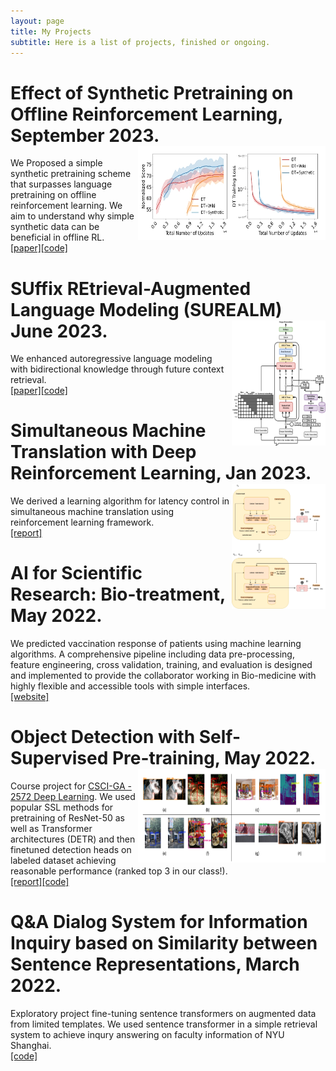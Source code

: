 ```yaml
---
layout: page
title: My Projects
subtitle: Here is a list of projects, finished or ongoing.
---
```


# Effect of Synthetic Pretraining on Offline Reinforcement Learning, September 2023. <img src="/screenshot20231128.png" width="300" height="150" align="right" />
We Proposed a simple synthetic pretraining scheme that surpasses language pretraining on offline reinforcement learning. We aim to understand why simple synthetic data can be beneficial in offline RL.\
[[paper]](https://arxiv.org/abs/2310.00771)[[code]](https://github.com/Victor-wang-902/synthetic-pretrain-rl)

# SUffix REtrieval-Augmented Language Modeling (SUREALM) June 2023. <img src="/workflow_new.png" width="150" height="200" align="right" />
We enhanced autoregressive language modeling with bidirectional knowledge through future context retrieval.\
[[paper]](https://ieeexplore.ieee.org/stamp/stamp.jsp?arnumber=10096450)[[code]](https://github.com/Victor-wang-902/SUREALM)

# Simultaneous Machine Translation with Deep Reinforcement Learning, Jan 2023. <img src="/capstone_workflow.png" width="150" height="200" align="right" />
We derived a learning algorithm for latency control in simultaneous machine translation using reinforcement learning framework.\
[[report]](Zecheng_wang_capstonepdf.pdf)

# AI for Scientific Research: Bio-treatment, May 2022.
We predicted vaccination response of patients using machine learning algorithms. A comprehensive pipeline including data pre-processing, feature engineering, cross validation, training, and evaluation is designed and implemented to provide the collaborator working in Bio-medicine with highly flexible and accessible tools with simple interfaces.\
[[website]](https://engineering.nyu.edu/research-innovation/student-research/vertically-integrated-projects/vip-teams/ai-scientific-research)

# Object Detection with Self-Supervised Pre-training, May 2022. <img src="/od.png" width="300" height="150" align="right" />
Course project for [CSCI-GA - 2572 Deep Learning](https://atcold.github.io/pytorch-Deep-Learning/). We used popular SSL methods for pretraining of ResNet-50 as well as Transformer architectures (DETR) and then finetuned detection heads on labeled dataset achieving reasonable performance (ranked top 3 in our class!).\
[[report]](CSCI_GA_2572_Final_Report.pdf)[[code]](https://github.com/Victor-wang-902/csci-ga-2572-final-project)

# Q&A Dialog System for Information Inquiry based on Similarity between Sentence Representations, March 2022.
Exploratory project fine-tuning sentence transformers on augmented data from limited templates. We used sentence transformer in a simple retrieval system to achieve inqury answering on faculty information of NYU Shanghai.\
[[code]](https://github.com/Victor-wang-902/prof_qa)

